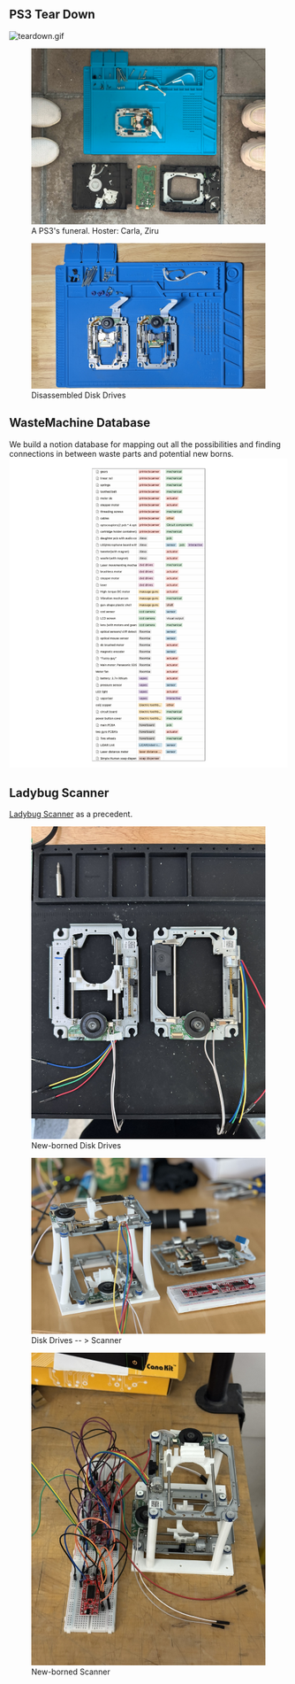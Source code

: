 ## PS3 Tear Down
![teardown.gif](teardown.gif)
<figure>
  <img src=ps3_2.jpg>
  <figcaption>A PS3's funeral. Hoster: Carla, Ziru</figcaption>
</figure>

<figure>
  <img src=DiskDrives.JPG>
  <figcaption>Disassembled Disk Drives</figcaption>
</figure>

## WasteMachine Database
We build a notion database for mapping out all the possibilities and finding connections in between waste parts and potential new borns.
![archive.png](archive.png)

## Ladybug Scanner
[Ladybug Scanner](https://github.com/yuji3w/ladybug?tab=readme-ov-file) as a precedent.
<figure>
  <img src=newborn.JPEG>
  <figcaption>New-borned Disk Drives</figcaption>
</figure>

<figure>
  <img src=groupphoto.jpg>
  <figcaption>Disk Drives -- > Scanner</figcaption>
</figure>

<figure>
  <img src=scanner.JPEG>
  <figcaption>New-borned Scanner</figcaption>
</figure>








